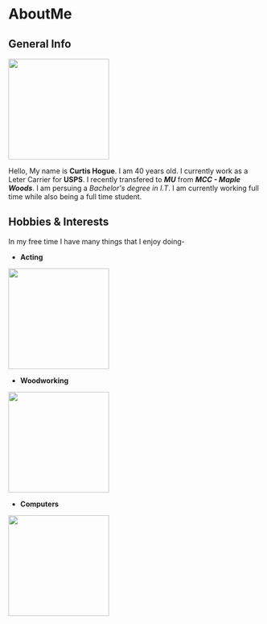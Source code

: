 # AboutMe

## General Info   

<img src="https://user-images.githubusercontent.com/89314862/138538487-47e0cc3c-31ad-44d8-a452-9de30e55c2d1.jpg" width="200" height="200">  

Hello, My name is **Curtis Hogue**. I am 40 years old. I currently
work as a Leter Carrier for **USPS**. I recently transfered to **_MU_** from **_MCC - Maple Woods_**.
I am persuing a _Bachelor's degree in I.T_. I am currently working full time while also being a full time student.

## Hobbies & Interests
 In my free time I have many things that I enjoy doing-
  + **Acting**
  
  <img src="https://upload.wikimedia.org/wikipedia/commons/thumb/4/4e/Bernhardt_Hamlet2.jpg/800px-Bernhardt_Hamlet2.jpg" width="200" height="200">
  
  + **Woodworking**

<img src="https://en.wikipedia.org/wiki/File:Woodworking_Tools_at_the_Women%27s_Woodshop_in_Minneapolis,_MN.jpg" width="200" height="200">

  + **Computers**

<img src="https://en.wikipedia.org/wiki/Computer_keyboard#/media/File:Backlit_keyboard.jpg" width="200" height="200">
 
